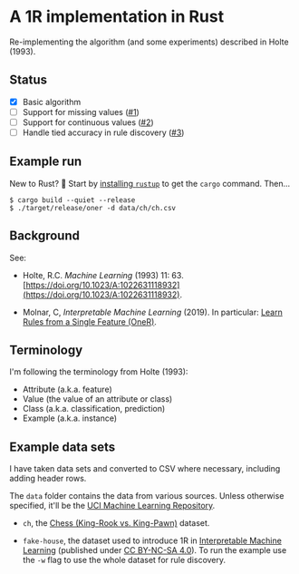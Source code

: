 # A 1R implementation in Rust

Re-implementing the algorithm (and some experiments) described in Holte (1993).

## Status

- [x] Basic algorithm
- [ ] Support for missing values ([#1](https://github.com/d6y/oner/issues/1))
- [ ] Support for continuous values ([#2](https://github.com/d6y/oner/issues/2))
- [ ] Handle tied accuracy in rule discovery ([#3](https://github.com/d6y/oner/issues/3))

## Example run

 New to Rust? :wave: Start by [installing `rustup`](https://www.rust-lang.org/learn/get-started) to get the `cargo` command. Then...

```
$ cargo build --quiet --release
$ ./target/release/oner -d data/ch/ch.csv
```

## Background

See:

- Holte, R.C. _Machine Learning_ (1993) 11: 63. [https://doi.org/10.1023/A:1022631118932](https://doi.org/10.1023/A:1022631118932).

- Molnar, C, _Interpretable Machine Learning_ (2019). In particular: [Learn Rules from a Single Feature (OneR)](https://christophm.github.io/interpretable-ml-book/rules.html#learn-rules-from-a-single-feature-oner).

## Terminology

I'm following the terminology from Holte (1993):

- Attribute (a.k.a. feature)
- Value (the value of an attribute or class)
- Class (a.k.a. classification, prediction)
- Example (a.k.a. instance)

## Example data sets

I have taken data sets and converted to CSV where necessary, including adding header rows.

The `data` folder contains the data from various sources. Unless otherwise specified, it'll be the [UCI Machine Learning Repository](https://archive.ics.uci.edu/ml/citation_policy.html).

- `ch`, the [Chess (King-Rook vs. King-Pawn)](https://archive.ics.uci.edu/ml/datasets/Chess+%28King-Rook+vs.+King-Pawn%29) dataset.

- `fake-house`, the dataset used to introduce 1R in [Interpretable Machine Learning](https://christophm.github.io/interpretable-ml-book/rules.html#learn-rules-from-a-single-feature-oner) (published under [CC BY-NC-SA 4.0](https://creativecommons.org/licenses/by-nc-sa/4.0/)). To run the example use the `-w` flag to use the whole dataset for rule discovery.


